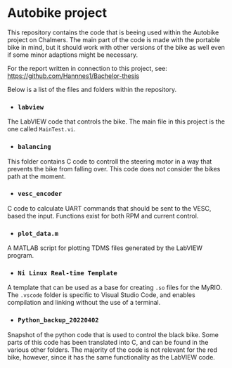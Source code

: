# Autobike project

This repository contains the code that is beeing used within the Autobike project on Chalmers. The main part of the code is made with the portable bike in mind,
but it should work with other versions of the bike as well even if some minor adaptions might be necessary.

For the report written in connection to this project, see: https://github.com/Hannnes1/Bachelor-thesis

Below is a list of the files and folders within the repository.

* ### `labview`

The LabVIEW code that controls the bike. The main file in this project is the one called `MainTest.vi`.

* ### `balancing`

This folder contains C code to controll the steering motor in a way that prevents the bike from falling over. This code does not consider the bikes
path at the moment.

* ### `vesc_encoder`

C code to calculate UART commands that should be sent to the VESC, based the input. Functions exist for both RPM and current control.

* ### `plot_data.m`

A MATLAB script for plotting TDMS files generated by the LabVIEW program.

* ### `Ni Linux Real-time Template`

A template that can be used as a base for creating `.so` files for the MyRIO. The `.vscode` folder is specific to Visual Studio Code, and enables
compilation and linking without the use of a terminal.

* ### `Python_backup_20220402`

Snapshot of the python code that is used to control the black bike. Some parts of this code has been translated into C, and can be found in the various
other folders. The majority of the code is not relevant for the red bike, however, since it has the same functionality as the LabVIEW code.
